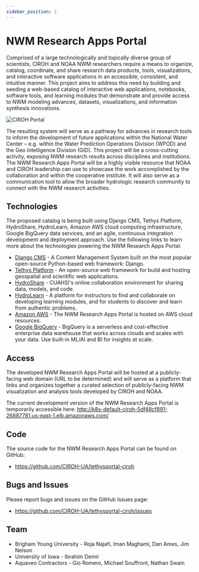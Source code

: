 ```yaml
---
sidebar_position: 1
---
```


# NWM Research Apps Portal

Comprised of a large technologically and topically diverse group of scientists, CIROH and NOAA NWM researchers require a means to organize, catalog, coordinate, and share research data products, tools, visualizations, and interactive software applications in an accessible, consistent, and intuitive manner. This project aims to address this need by building and seeding a web-based catalog of interactive web applications, notebooks, software tools, and learning modules that demonstrate and provide access to NWM modeling advances, datasets, visualizations, and information synthesis innovations.

![CIROH Portal](/docs/assets/images/products/ciroh-tethys-apps-library.png)

The resulting system will serve as a pathway for advances in research tools to inform the development of future applications within the National Water Center – e.g. within the Water Prediction Operations Division (WPOD) and the Geo Intelligence Division (GID). This project will be a cross-cutting activity, exposing NWM research results across disciplines and institutions. The NWM Research Apps Portal will be a highly visible resource that NOAA and CIROH leadership can use to showcase the work accomplished by the collaboration and within the cooperative institute. It will also serve as a communication tool to allow the broader hydrologic research community to connect with the NWM research activities.

## Technologies
The proposed catalog is being built using Django CMS, Tethys Platform, HydroShare, HydroLearn, Amazon AWS cloud computing infrastructure, Google BigQuery data services, and an agile, continuous integration development and deployment approach. Use the following links to learn more about the technologies powering the NWM Research Apps Portal:

* [Django CMS](https://www.django-cms.org/) - A Content Management System built on the most popular open-source Python-based web framework: Django.
* [Tethys Platform](https://www.tethysplatform.org/) - An open-source web framework for build and hosting geospatial and scientific web applications.
* [HydroShare](https://www.hydroshare.org/) - CUAHSI's online collaboration environment for sharing data, models, and code.
* [HydroLearn](https://www.hydrolearn.org/) - A platform for instructors to find and collaborate on developing learning modules, and for students to discover and learn from authentic problems.
* [Amazon AWS](https://aws.amazon.com/) - The NWM Research Apps Portal is hosted on AWS cloud resources.
* [Google BigQuery](https://cloud.google.com/bigquery) - BigQuery is a serverless and cost-effective enterprise data warehouse that works across clouds and scales with your data. Use built-in ML/AI and BI for insights at scale.

## Access

The developed NWM Research Apps Portal will be hosted at a publicly-facing web domain (URL to be determined) and will serve as a platform that links and organizes together a curated selection of publicly-facing NWM visualization and analysis tools developed by CIROH and NOAA.

The current development version of the NWM Research Apps Portal is temporarily accessible here: http://k8s-default-ciroh-5df48cf891-26887781.us-east-1.elb.amazonaws.com/

## Code

The source code for the NWM Research Apps Portal can be found on GitHub:

* https://github.com/CIROH-UA/tethysportal-ciroh

## Bugs and Issues

Please report bugs and issues on the GitHub Issues page:

* https://github.com/CIROH-UA/tethysportal-ciroh/issues

## Team

* Brigham Young University - Roja Najafi, Iman Maghami, Dan Ames, Jim Nelson
* University of Iowa - Ibrahim Demir
* Aquaveo Contractors - Gio Romero, Michael Souffront, Nathan Swain


 

